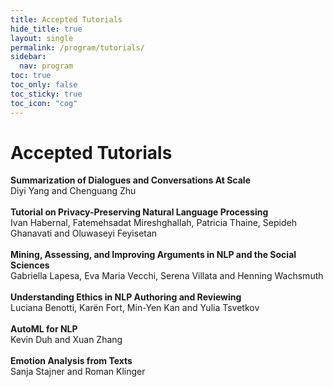 ```yaml
---
title: Accepted Tutorials
hide_title: true
layout: single
permalink: /program/tutorials/
sidebar:
  nav: program
toc: true
toc_only: false
toc_sticky: true
toc_icon: "cog" 
---
```


<h1>Accepted Tutorials</h1>

<b>Summarization of Dialogues and Conversations At Scale</b><br/>
Diyi Yang and Chenguang Zhu<br/><br/>
<b>Tutorial on Privacy-Preserving Natural Language Processing</b><br/>
Ivan Habernal, Fatemehsadat Mireshghallah, Patricia Thaine, Sepideh Ghanavati and Oluwaseyi Feyisetan<br/><br/>
<b>Mining, Assessing, and Improving Arguments in NLP and the Social Sciences</b> <br/> 
Gabriella Lapesa, Eva Maria Vecchi, Serena Villata and Henning Wachsmuth<br/><br/>
<b>Understanding Ethics in NLP Authoring and Reviewing</b>                 
Luciana Benotti, Karën Fort, Min-Yen Kan and Yulia Tsvetkov<br/><br/>
<b>AutoML for NLP</b><br/>
Kevin Duh and Xuan Zhang<br/><br/>
<b>Emotion Analysis from Texts</b><br/>
Sanja Stajner and Roman Klinger  